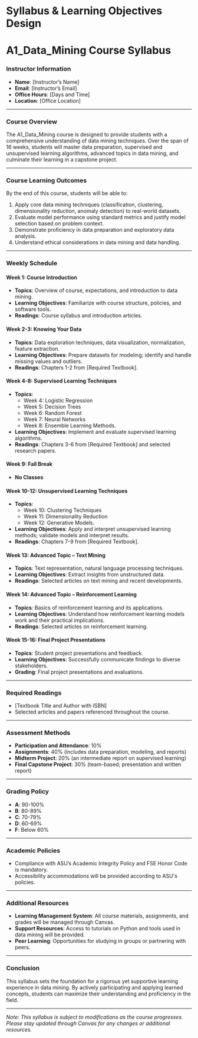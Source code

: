 Syllabus & Learning Objectives Design
=====================================

# A1_Data_Mining Course Syllabus

### Instructor Information
- **Name**: [Instructor’s Name]
- **Email**: [Instructor’s Email]
- **Office Hours**: [Days and Time] 
- **Location**: [Office Location]

---

### Course Overview
The A1_Data_Mining course is designed to provide students with a comprehensive understanding of data mining techniques. Over the span of 16 weeks, students will master data preparation, supervised and unsupervised learning algorithms, advanced topics in data mining, and culminate their learning in a capstone project.

---

### Course Learning Outcomes
By the end of this course, students will be able to:
1. Apply core data mining techniques (classification, clustering, dimensionality reduction, anomaly detection) to real-world datasets.
2. Evaluate model performance using standard metrics and justify model selection based on problem context.
3. Demonstrate proficiency in data preparation and exploratory data analysis.
4. Understand ethical considerations in data mining and data handling.

---

### Weekly Schedule

#### Week 1: Course Introduction
- **Topics**: Overview of course, expectations, and introduction to data mining.
- **Learning Objectives**: Familiarize with course structure, policies, and software tools.
- **Readings**: Course syllabus and introduction articles.

#### Week 2-3: Knowing Your Data
- **Topics**: Data exploration techniques, data visualization, normalization, feature extraction.
- **Learning Objectives**: Prepare datasets for modeling; identify and handle missing values and outliers.
- **Readings**: Chapters 1-2 from [Required Textbook].

#### Week 4-8: Supervised Learning Techniques
- **Topics**:
  - Week 4: Logistic Regression
  - Week 5: Decision Trees
  - Week 6: Random Forest
  - Week 7: Neural Networks
  - Week 8: Ensemble Learning Methods.
- **Learning Objectives**: Implement and evaluate supervised learning algorithms.
- **Readings**: Chapters 3-6 from [Required Textbook] and selected research papers.

#### Week 9: Fall Break
- **No Classes** 

#### Week 10-12: Unsupervised Learning Techniques
- **Topics**:
  - Week 10: Clustering Techniques
  - Week 11: Dimensionality Reduction
  - Week 12: Generative Models.
- **Learning Objectives**: Apply and interpret unsupervised learning methods; validate models and interpret results.
- **Readings**: Chapters 7-9 from [Required Textbook].

#### Week 13: Advanced Topic – Text Mining
- **Topics**: Text representation, natural language processing techniques.
- **Learning Objectives**: Extract insights from unstructured data.
- **Readings**: Selected articles on text mining and recent developments.

#### Week 14: Advanced Topic – Reinforcement Learning
- **Topics**: Basics of reinforcement learning and its applications.
- **Learning Objectives**: Understand how reinforcement learning models work and their practical implications.
- **Readings**: Selected articles on reinforcement learning.

#### Week 15-16: Final Project Presentations
- **Topics**: Student project presentations and feedback.
- **Learning Objectives**: Successfully communicate findings to diverse stakeholders.
- **Grading**: Final project presentations and evaluations.

---

### Required Readings
- [Textbook Title and Author with ISBN]
- Selected articles and papers referenced throughout the course.

---

### Assessment Methods
- **Participation and Attendance**: 10%
- **Assignments**: 40% (includes data preparation, modeling, and reports)
- **Midterm Project**: 20% (an intermediate report on supervised learning)
- **Final Capstone Project**: 30% (team-based; presentation and written report)

---

### Grading Policy
- **A**: 90-100% 
- **B**: 80-89% 
- **C**: 70-79% 
- **D**: 60-69% 
- **F**: Below 60%

---

### Academic Policies
- Compliance with ASU’s Academic Integrity Policy and FSE Honor Code is mandatory.
- Accessibility accommodations will be provided according to ASU's policies.

---

### Additional Resources
- **Learning Management System**: All course materials, assignments, and grades will be managed through Canvas.
- **Support Resources**: Access to tutorials on Python and tools used in data mining will be provided.
- **Peer Learning**: Opportunities for studying in groups or partnering with peers.

---

### Conclusion
This syllabus sets the foundation for a rigorous yet supportive learning experience in data mining. By actively participating and applying learned concepts, students can maximize their understanding and proficiency in the field.

---

*Note: This syllabus is subject to modifications as the course progresses. Please stay updated through Canvas for any changes or additional resources.*